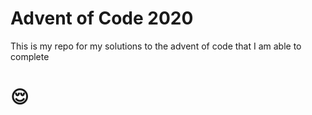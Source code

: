 # Advent of Code 2020

This is my repo for my solutions to the advent of code that I am able to complete 
# 😌
